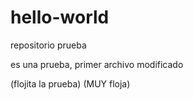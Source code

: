 # hello-world
repositorio prueba

es una prueba, primer archivo modificado

(flojita la prueba)
(MUY floja)
